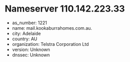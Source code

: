 # Nameserver 110.142.223.33

* as_number: 1221
* name: mail.kookaburrahomes.com.au.
* city: Adelaide
* country: AU
* organization: Telstra Corporation Ltd
* version: Unknown
* dnssec: Unknown
